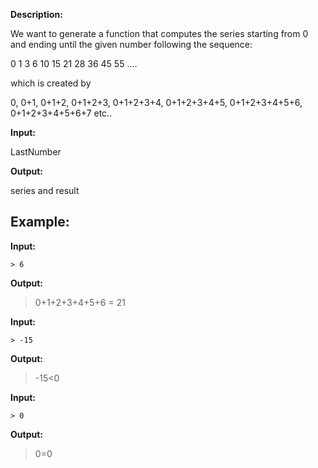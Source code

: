 **Description:**

We want to generate a function that computes the series starting from 0 and ending until the given number following the sequence:

0 1 3 6 10 15 21 28 36 45 55 ....

which is created by

0, 0+1, 0+1+2, 0+1+2+3, 0+1+2+3+4, 0+1+2+3+4+5, 0+1+2+3+4+5+6, 0+1+2+3+4+5+6+7 etc..

**Input:**

LastNumber

**Output:**

series and result

Example:
----

**Input:**

    > 6

**Output:**

   > 0+1+2+3+4+5+6 = 21
   
**Input:**

    > -15

**Output:**

   > -15<0
   
**Input:**

    > 0

**Output:**

   > 0=0
